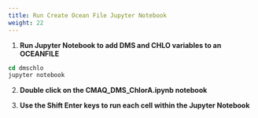 ```yaml
---
title: Run Create Ocean File Jupyter Notebook
weight: 22
--- 
```


1. **Run Jupyter Notebook to add DMS and CHLO variables to an OCEANFILE**

```csh
cd dmschlo
jupyter notebook
```

2. **Double click on the CMAQ_DMS_ChlorA.ipynb notebook**



3. **Use the Shift Enter keys to run each cell within the Jupyter Notebook**


